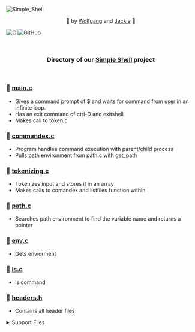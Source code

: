 ![Simple_Shell](https://github.com/Srixx24/holbertonschool-simple_shell/assets/144152489/3e47da97-6507-4efe-ab55-f68ce8685214)

<p align="center">
🌟 by <a href="https://github.com/AdrianWolfP/">Wolfgang</a> and  <a href="https://github.com/Srixx24/">Jackie</a> 🌟
</p>

![C](https://img.shields.io/badge/c-%2300599C.svg?style=for-the-badge&logo=c&logoColor=white) ![GitHub](https://img.shields.io/badge/github-%23121011.svg?style=for-the-badge&logo=github&logoColor=white) 

<br>


<h3><p align="center">
Directory of our <a href="https://github.com/Srixx24/holbertonschool-simple_shell/">Simple Shell</a> project 
</p></h3>

<br>

### 🐚 [main.c](https://github.com/Srixx24/holbertonschool-simple_shell/blob/master/main.c)
- Gives a command prompt of $ and waits for command from user in an infinite loop.
- Has an exit command of ctrl-D and exitshell
- Makes call to token.c

### 🐚 [commandex.c](https://github.com/Srixx24/holbertonschool-simple_shell/blob/master/commandex.c)
- Program handles command execution with parent/child process
- Pulls path environment from path.c with get_path

### 🐚 [tokenizing.c](https://github.com/Srixx24/holbertonschool-simple_shell/blob/master/tokenizing.c)
- Tokenizes input and stores it in an array
- Makes calls to comandex and listfiles function within

### 🐚 [path.c](https://github.com/Srixx24/holbertonschool-simple_shell/blob/master/path.c)
- Searches path environment to find the variable name and returns a pointer

### 🐚 [env.c](https://github.com/Srixx24/holbertonschool-simple_shell/blob/master/env.c)
- Gets enviorment

### 🐚 [ls.c](https://github.com/Srixx24/holbertonschool-simple_shell/blob/master/ls.c)
- ls command

### 🐚 [headers.h](https://github.com/Srixx24/holbertonschool-simple_shell/blob/master/headers.h)
- Contains all header files 

<details>
<summary>Support Files</summary>
<ul>
<li><a href="https://github.com/Srixx24/holbertonschool-simple_shell/blob/master/AUTHORS/">AUTHORS</a></li>
<li><a href="https://github.com/Srixx24/holbertonschool-simple_shell/blob/master/man_1_simple_shell/">MAN Page</a></li>
</details>
